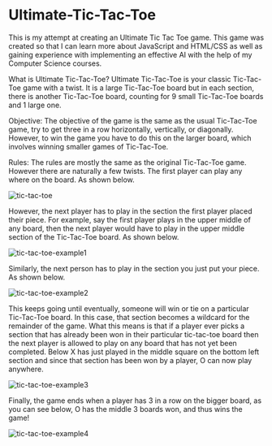 # Ultimate-Tic-Tac-Toe
This is my attempt at creating an Ultimate Tic Tac Toe game.
This game was created so that I can learn more about JavaScript and HTML/CSS as well as gaining experience with implementing an effective AI with the help of my Computer Science courses.

What is Ultimate Tic-Tac-Toe?
Ultimate Tic-Tac-Toe is your classic Tic-Tac-Toe game with a twist.
It is a large Tic-Tac-Toe board but in each section, there is another Tic-Tac-Toe board, counting for 9 small Tic-Tac-Toe boards and 1 large one.

Objective:
The objective of the game is the same as the usual Tic-Tac-Toe game, try to get three in a row horizontally, vertically, or diagonally.
However, to win the game you have to do this on the larger board, which involves winning smaller games of Tic-Tac-Toe.

Rules:
The rules are mostly the same as the original Tic-Tac-Toe game. However there are naturally a few twists.
The first player can play any where on the board. As shown below.

![tic-tac-toe](https://user-images.githubusercontent.com/10607463/41195924-6188683a-6c04-11e8-9ff0-759addf7ceaf.png)

However, the next player has to play in the section the first player placed their piece. 
For example, say the first player plays in the upper middle of any board, then the next player would have to play in the upper middle section of the Tic-Tac-Toe board. As shown below.

![tic-tac-toe-example1](https://user-images.githubusercontent.com/10607463/41195947-a0d63986-6c04-11e8-85cb-107a137eca80.png)

Similarly, the next person has to play in the section you just put your piece. As shown below.

![tic-tac-toe-example2](https://user-images.githubusercontent.com/10607463/41195988-5dff4958-6c05-11e8-80ea-52b37b9e2305.png)

This keeps going until eventually, someone will win or tie on a particular Tic-Tac-Toe board. In this case, that section becomes a wildcard for the remainder of the game. What this means is that if a player ever picks a section that has already been won in their particular tic-tac-toe board then the next player is allowed to play on any board that has not yet been completed. Below X has just played in the middle square on the bottom left section and since that section has been won by a player, O can now play anywhere.

![tic-tac-toe-example3](https://user-images.githubusercontent.com/10607463/41196015-e6fbcc04-6c05-11e8-9601-9ba0c40ac83c.png)

Finally, the game ends when a player has 3 in a row on the bigger board, as you can see below, O has the middle 3 boards won, and thus wins the game! 

![tic-tac-toe-example4](https://user-images.githubusercontent.com/10607463/41196044-38b10dde-6c06-11e8-8059-331242f2caaa.png)


